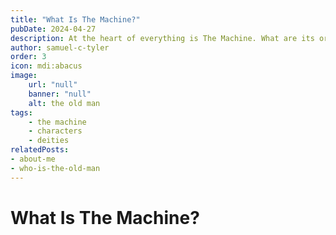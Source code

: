 ```yaml
---
title: "What Is The Machine?"
pubDate: 2024-04-27
description: At the heart of everything is The Machine. What are its origins and its purpose?
author: samuel-c-tyler
order: 3
icon: mdi:abacus
image: 
    url: "null"
    banner: "null"
    alt: the old man
tags: 
    - the machine
    - characters
    - deities
relatedPosts:
- about-me
- who-is-the-old-man 
---
```


# What Is The Machine?